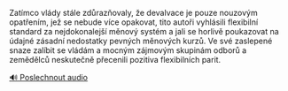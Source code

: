 
Zatímco vlády stále zdůrazňovaly, že devalvace je pouze nouzovým opatřením, jež se nebude více opakovat, tito autoři vyhlásili flexibilní standard za nejdokonalejší měnový systém a jali se horlivě poukazovat na údajné zásadní nedostatky pevných měnových kurzů. Ve své zaslepené snaze zalíbit se vládám a mocným zájmovým skupinám odborů a zemědělců neskutečně přecenili pozitiva flexibilních parit.

[🔊 Poslechnout audio](/data/7-paragraphs/audio/chapter_156/para_010-Zatmco-vldy-stle-zdrazovaly-e-devalvace-je.mp3)
